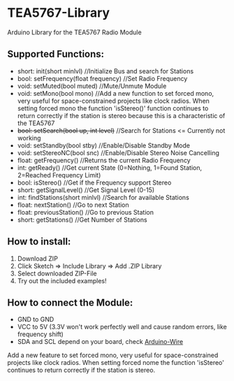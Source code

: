 # TEA5767-Library
Arduino Library for the TEA5767 Radio Module

## Supported Functions:
 - short: init(short minlvl)            //Initialize Bus and search for Stations
 - bool:  setFrequency(float frequency) //Set Radio Frequency
 - void:  setMuted(bool muted)          //Mute/Unmute Module
 - void:  setMono(bool mono)            //Add a new function to set forced mono, very useful for space-constrained projects like clock radios.
When setting forced mono the function 'isStereo()' function continues to return correctly if the station is stereo because this is a characteristic of the TEA5767
 - ~~bool:  setSearch(bool up, int level)~~	//Search for Stations <= Currently not working
 - void:  setStandby(bool stby)         //Enable/Disable Standby Mode
 - void:  setStereoNC(bool snc)         //Enable/Disable Stereo Noise Cancelling
 - float: getFrequency()                //Returns the current Radio Frequency
 - int:   getReady()                    //Get current State (0=Nothing, 1=Found Station, 2=Reached Frequency Limit)
 - bool:  isStereo()                    //Get if the Frequency support Stereo
 - short: getSignalLevel()              //Get Signal Level (0-15)
 - int:   findStations(short minlvl)    //Search for available Stations
 - float: nextStation()                 //Go to next Station
 - float: previousStation()             //Go to previous Station
 - short: getStations()                 //Get Number of Stations
  
## How to install:
  1.  Download ZIP
  2.  Click Sketch => Include Library => Add .ZIP Library
  3.  Select downloaded ZIP-File
  4.  Try out the included examples!
  
## How to connect the Module:
 - GND to GND
 - VCC to 5V (3.3V won't work perfectly well and cause random errors, like frequency shift)
 - SDA and SCL depend on your board, check [Arduino-Wire](https://www.arduino.cc/en/Reference/Wire)


Add a new feature to set forced mono, very useful for space-constrained projects like clock radios.
When setting forced nome the function 'isStereo' continues to return correctly if the station is stereo.